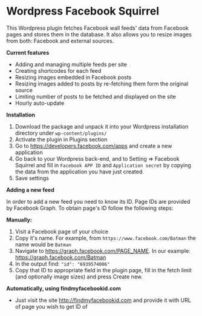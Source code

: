 Wordpress Facebook Squirrel
====

This Wordpress plugin fetches Facebook wall feeds' data from Facebook pages and stores them in the database. It also allows you to resize images from both: Facebook and external sources.

**Current features**
- Adding and managing multiple feeds per site
- Creating shortcodes for each feed
- Resizing images embedded in Facebook posts
- Resizing images added to posts by re-fetching them form the original source
- Limiting number of posts to be fetched and displayed on the site
- Hourly auto-update
 

**Installation**

1. Download the package and unpack it into your Wordpress installation directory under
`wp-content/plugins/`
2. Activate the plugin in Plugins section
3. Go to https://developers.facebook.com/apps and create a new application
4. Go back to your Wordpress back-end, and to Setting => Facebook Squirrel and fill in `Facebook APP ID` and `Application secret` by copying the data from the application you have just created.
5. Save settings
 
**Adding a new feed**

In order to add a new feed you need to know its ID. Page IDs are provided by Facebook Graph. To obtain page's ID follow the following steps:

**Manually:**

1. Visit a Facebook page of your choice
2. Copy it's name. For example, from `https://www.facebook.com/Batman` the name would be `Batman`
3. Navigate to https://graph.facebook.com/PAGE_NAME. In our example: https://graph.facebook.com/Batman
4. In the output find: `"id": "6939574006"`
5. Copy that ID to appropriate field in the plugin page, fill in the fetch limit (and optionally image sizes) and press Create new.

**Automatically, using findmyfacebookid.com**
- Just visit the site http://findmyfacebookid.com and provide it with URL of page you wish to get ID of

